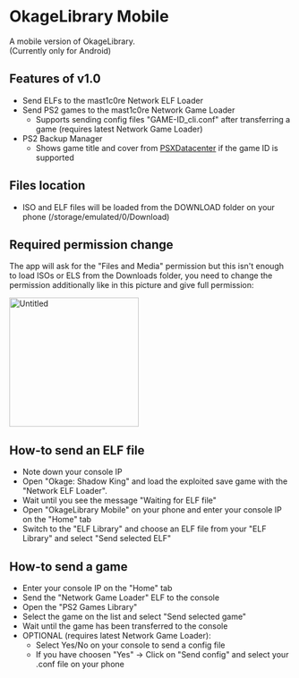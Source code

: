 # OkageLibrary Mobile
A mobile version of OkageLibrary. </br>
(Currently only for Android)

## Features of v1.0
- Send ELFs to the mast1c0re Network ELF Loader
- Send PS2 games to the mast1c0re Network Game Loader
  - Supports sending config files "GAME-ID_cli.conf" after transferring a game (requires latest Network Game Loader)
- PS2 Backup Manager
  - Shows game title and cover from [PSXDatacenter](https://psxdatacenter.com) if the game ID is supported
  
## Files location
- ISO and ELF files will be loaded from the DOWNLOAD folder on your phone (/storage/emulated/0/Download)

## Required permission change
The app will ask for the "Files and Media" permission but this isn't enough to load ISOs or ELS from the Downloads folder, you need to change the permission additionally like in this picture and give full permission:

<img width="231" alt="Untitled" src="https://user-images.githubusercontent.com/84620/230912795-cd97ffd1-1d27-48f9-8f82-6f28e10fdfd9.png">
  
## How-to send an ELF file
- Note down your console IP
- Open "Okage: Shadow King" and load the exploited save game with the "Network ELF Loader".
- Wait until you see the message "Waiting for ELF file"
- Open "OkageLibrary Mobile" on your phone and enter your console IP on the "Home" tab
- Switch to the "ELF Library" and choose an ELF file from your "ELF Library" and select "Send selected ELF"

## How-to send a game
- Enter your console IP on the "Home" tab
- Send the "Network Game Loader" ELF to the console
- Open the "PS2 Games Library"
- Select the game on the list and select "Send selected game"
- Wait until the game has been transferred to the console
- OPTIONAL (requires latest Network Game Loader):
  - Select Yes/No on your console to send a config file
  - If you have choosen "Yes" -> Click on "Send config" and select your .conf file on your phone
